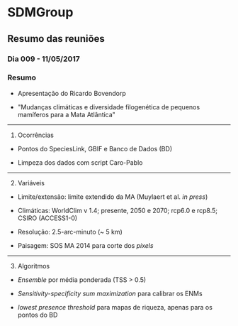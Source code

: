 # SDMGroup

## Resumo das reuniões

### Dia 009 - 11/05/2017

### Resumo
- Apresentação do Ricardo Bovendorp

- "Mudanças climáticas e diversidade filogenética de pequenos mamíferos para a Mata Atlântica"

---

1. Ocorrências
- Pontos do SpeciesLink, GBIF e Banco de Dados (BD)

- Limpeza dos dados com script Caro-Pablo

---

2. Variáveis

- Limite/extensão: limite extendido da MA (Muylaert et al. *in press*)

- Climáticas: WorldClim v 1.4; presente, 2050 e 2070; rcp6.0 e rcp8.5; CSIRO (ACCESS1-0)

- Resolução: 2.5-arc-minuto (~ 5 km)

- Paisagem: SOS MA 2014 para corte dos *pixels*

---

3. Algoritmos

- *Ensemble* por média ponderada (TSS > 0.5)

- *Sensitivity-specificity sum maximization* para calibrar os ENMs

- *lowest presence threshold* para mapas de riqueza, apenas para os pontos do BD

